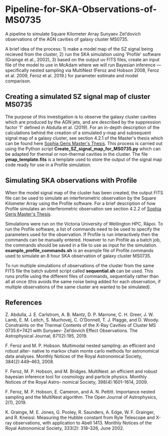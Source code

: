 # Pipeline-for-SKA-Observations-of-MS0735
A pipeline to simulate Square Kilometer Array Sunyaev Zel'dovich observations of the AGN cavities of galaxy cluster MS0735. 

A brief idea of the process: 1) make a model map of the SZ signal being recieved from the cluster, 2) run the SKA simulation using 'Profile' software (Grainge et al., 2002), 3) based on the output uv FITS files, create an input file of the model to use in McAdam where we will run Bayesian inference — specifically nested sampling via MultiNest (Feroz and Hobson 2008, Feroz et al. 2009, Feroz et al. 2019.) for parameter estimate and model comparison.

## Creating a simulated SZ signal map of cluster MS0735
The purpose of this investigation is to observe the galaxy cluster cavities which are produced by the AGN jets, and are described by the suppression factor 'f' defined in Abdulla et al. (2019). For an in-depth description of the calculations behind the creation of a simulated y-map and subsequent signal map of a galaxy cluster, see section 4.2.1 of the Master's thesis which can be found here [Sophia Geris Master's Thesis](https://vuw-my.sharepoint.com/:b:/g/personal/gerisso_staff_vuw_ac_nz1/Ed5ZLI0h3r1DmTRMXnmXU3wBA6ukzjePt2zDtwWFgKZh9g?e=fAg5I5). This process is carried out using the Python script **Create_SZ_signal_map_for_MS0735.py** which can be adapted for thermal or non-thermal cavities in the cluster. The file **ymap_template.fits** is a template used to store the output of the signal map code ready for use in a Profile simulation. 

## Simulating SKA observations with Profile
When the model signal map of the cluster has been created, the output FITS file can be used to simulate an interferometric observation by the Square Kilometer Array using the Profile software. For a brief description of how Profile simulates an interferometric observation see section 4.2.2 of [Sophia Geris Master's Thesis](https://vuw-my.sharepoint.com/:b:/g/personal/gerisso_staff_vuw_ac_nz1/Ed5ZLI0h3r1DmTRMXnmXU3wBA6ukzjePt2zDtwWFgKZh9g?e=fAg5I5). 

Simulations were run on the Victoria University of Wellington HPC, Rāpoi. To run the Profile software, a list of commands need to be used to specify the parameters used for the observation. If Profile is run interactively then the commands can be manually entered. However to run Profile as a batch job, the commands should be saved in a file to use as input for the simulation. **example_profile_commands.sh** is an example file of Profile commands used to simulate an 8 hour SKA observation of galaxy cluster MS0735.

To run multiple simulations of observations of the cluster from the same FITS file the batch submit script called **sequential.sh** can be used. This runs profile using the different files of commands, sequentially rather than all at once (this avoids the same noise being added for each observation, if multiple observations of the same cluster are wanted to be simulated).

## References
Z. Abdulla, J. E. Carlstrom, A. B. Mantz, D. P. Marrone, C. H. Greer, J. W. Lamb, E. M. Leitch, S. Muchovej, C. O’Donnell, T. J. Plagge, and D. Woody. Constraints on the Thermal Contents of the X-Ray Cavities of Cluster MS 0735.6+7421 with Sunyaev- Zel’dovich Effect Observations. The Astrophysical Journal, 871(2):195, 2019.

F. Feroz and M. P. Hobson. Multimodal nested sampling: an efficient and robust alter- native to markov chain monte carlo methods for astronomical data analyses. Monthly Notices of the Royal Astronomical Society, 384(2):449–463, 2008.

F. Feroz, M. P. Hobson, and M. Bridges. MultiNest: an efficient and robust bayesian inference tool for cosmology and particle physics. Monthly Notices of the Royal Astro- nomical Society, 398(4):1601–1614, 2009.

F. Feroz, M. P. Hobson, E. Cameron, and A. N. Pettitt. Importance nested sampling and the MultiNest algorithm. The Open Journal of Astrophysics, 2(1), 2019.

K. Grainge, M. E. Jones, G. Pooley, R. Saunders, A. Edge, W. F. Grainger, and R. Kneissl. Measuring the Hubble constant from Ryle Telescope and X-ray observations, with application to Abell 1413. Monthly Notices of the Royal Astronomical Society, 333(2): 318–326, June 2002.
